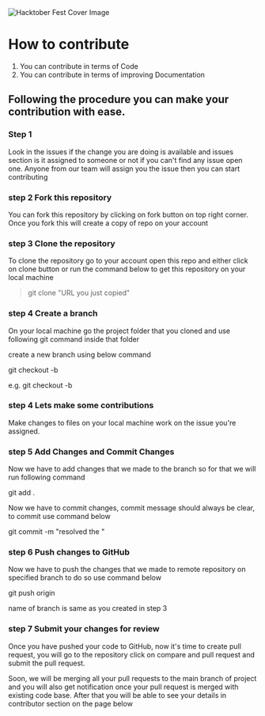 <img src="image.png" alt="Hacktober Fest Cover Image" align=center>

# How to contribute

1. You can contribute in terms of Code
2. You can contribute in terms of improving Documentation

## Following the procedure you can make your contribution with ease.

### Step 1

Look in the issues if the change you are doing is available and issues section is it assigned to someone or not if you can't find any issue open one. Anyone from our team will assign you the issue then you can start contributing

### step 2 Fork this repository

You can fork this repository by clicking on fork button on top right corner. Once you fork this will create a copy of repo on your account

### step 3 Clone the repository 

To clone the repository go to your account open this repo and either click on clone button or run the command below to get this repository on your local machine

> git clone "URL you just copied"


### step 4 Create a branch

On your local machine go the project folder that you cloned and use following git command inside that folder

create a new branch using below command

git checkout -b

e.g. git checkout -b <branch-name>

### step 4 Lets make some contributions

Make changes to files on your local machine work on the issue you're assigned. 

### step 5 Add Changes and Commit Changes

Now we have to add changes that we made to the branch so for that we will run following command

git add .

Now we have to commit changes, commit message should always be clear, to commit use command below

git commit -m "resolved the <issue>"

### step 6 Push changes to GitHub

Now we have to push the changes that we made to remote repository on specified branch to do so use command below

git push origin <branch name>

name of branch is same as you created in step 3

### step 7 Submit your changes for review

Once you have pushed your code to GitHub, now it's time to create pull request, you will go to the repository click on compare and pull request and submit the pull request.

Soon, we will be merging all your pull requests to the main branch of project and you will also get notification once your pull request is merged with existing code base. After that you will be able to see your details in contributor section on the page below
